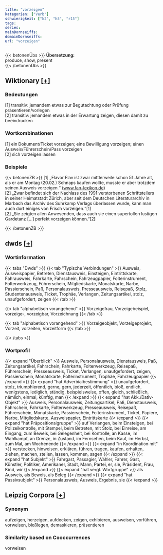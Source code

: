 ```yaml
---
title: "vorzeigen"
kategorien: ["Verb"]
schwierigkeit: ["k2", "h3", "r15"]
tags:
series:
mainDornseiffs:
domainDornseiffs:
url: "vorzeigen"
---
```


{{< betonenÜbs >}}
**Übersetzung:**  
produce, show, present  
{{< /betonenÜbs >}}

## Wiktionary [[+](https://de.wiktionary.org/wiki/vorzeigen)]

### Bedeutungen
[1] transitiv: jemandem etwas zur Begutachtung oder Prüfung präsentieren/vorlegen  
[2] transitiv: jemandem etwas in der Erwartung zeigen, diesen damit zu beeindrucken  

### Wortkombinationen
[1] ein Dokument/Ticket vorzeigen; eine Bewilligung vorzeigen; einen Ausweis/Führerschein/Pass vorzeigen  
[2] sich vorzeigen lassen  

### Beispiele
{{< betonenZB >}}
[1] „Flavor Flav ist zwar mittlerweile schon 51 Jahre alt, als er am Montag (20.02.) Schnaps kaufen wollte, musste er aber trotzdem seinen Ausweis vorzeigen.“ (www.fan-lexikon.de)  
[2] „Zwar befindet sich der Nachlass des 1991 verstorbenen Schriftstellers in seiner Heimatstadt Zürich, aber seit dem Deutschen Literaturarchiv in Marbach das Archiv des Suhrkamp Verlags überlassen wurde, kann man auch dort einiges von Frisch vorzeigen.“[1]  
[2] „Sie zeigten allen Anwesenden, dass auch sie einen supertollen lustigen Gardetanz […] perfekt vorzeigen können.“[2]  

{{< /betonenZB >}}


## dwds [[+](https://www.dwds.de/wb/vorzeigen)]

### Wortinformation
{{< tabs "Dwds" >}}
{{< tab "Typische Verbindungen" >}}
Ausweis, Ausweispapier, Betreten, Dienstausweis, Einsteigen, Eintrittskarte, Fahrausweis, Fahrkarte, Fahrschein, Fahrzeugpapier, Folterinstrument, Folterwerkzeug, Führerschein, Mitgliedskarte, Monatskarte, Narbe, Passierschein, Paß, Personalausweis, Presseausweis, Reisepaß, Stolz, Studentenausweis, Ticket, Trophäe, Verlangen, Zeitungsartikel, stolz, unaufgefordert, zeigen
{{< /tab >}}

{{< tab "alphabetisch vorangehend" >}}
Vorzeigefrau, Vorzeigebeispiel, vorzeige-, vorzeigbar, Vorzeichnung
{{< /tab >}}

{{< tab "alphabetisch vorangehend" >}}
Vorzeigeobjekt, Vorzeigeprojekt, Vorzeit, vorzeiten, Vorzeitform
{{< /tab >}}

{{< /tabs >}}

### Wortprofil
{{< expand "Überblick" >}} Ausweis, Personalausweis, Dienstausweis, Paß, Zeitungsartikel, Fahrschein, Fahrkarte, Folterwerkzeug, Reisepaß, Führerschein, Presseausweis, Ticket, Verlangen, unaufgefordert, zeigen, Passierschein, Monatskarte, Folterinstrument, Trophäe, Fahrzeugpapier {{< /expand >}}
{{< expand "hat Adverbialbestimmung" >}} unaufgefordert, stolz, triumphierend, gerne, gern, jederzeit, öffentlich, bloß, endlich, wenigstens, lediglich, ständig, beispielsweise, offen, gleich, schließlich, nämlich, einmal, künftig, man {{< /expand >}}
{{< expand "hat Akk./Dativ-Objekt" >}} Ausweis, Personalausweis, Zeitungsartikel, Paß, Dienstausweis, Fahrschein, Fahrkarte, Folterwerkzeug, Presseausweis, Reisepaß, Führerschein, Monatskarte, Passierschein, Folterinstrument, Ticket, Papiere, Narbe, Mitgliedskarte, Ausweispapier, Eintrittskarte {{< /expand >}}
{{< expand "hat Präpositionalgruppe" >}} auf Verlangen, beim Einsteigen, bei Polizeikontrolle, mit Stempel, beim Betreten, mit Stolz, bei Einreise, am Eingang, zum Beweis, bei Gelegenheit, bei Kontrolle, an Kasse, im Wahlkampf, an Grenze, in Zustand, im Fernsehen, beim Kauf, im Herbst, zum Mal, am Wochenende {{< /expand >}}
{{< expand "in Koordination mit" >}} verstecken, hinweisen, erklären, führen, tragen, kaufen, erhalten, ziehen, machen, stellen, lassen, kommen, sagen {{< /expand >}}
{{< expand "hat Subjekt" >}} Fahrgast, Passagier, Wähler, Fahrer, Gast, Künstler, Politiker, Amerikaner, Stadt, Mann, Partei, er, sie, Präsident, Frau, Kind, wir {{< /expand >}}
{{< expand "hat vergl. Wortgruppe" >}} als Ausweis, als Beweis, als Beleg {{< /expand >}}
{{< expand "hat Passivsubjekt" >}} Personalausweis, Ausweis, Ergebnis, sie {{< /expand >}}

## Leipzig Corpora [[+](https://corpora.uni-leipzig.de/en/res?word=vorzeigen&corpusId=deu_newscrawl-public_2018)]


### Synonym
aufzeigen, herzeigen, aufdecken, zeigen, exhibieren, ausweisen, vorführen, vorweisen, bloßlegen, demaskieren, präsentieren


### Similarity based on Cooccurrences
vorweisen

